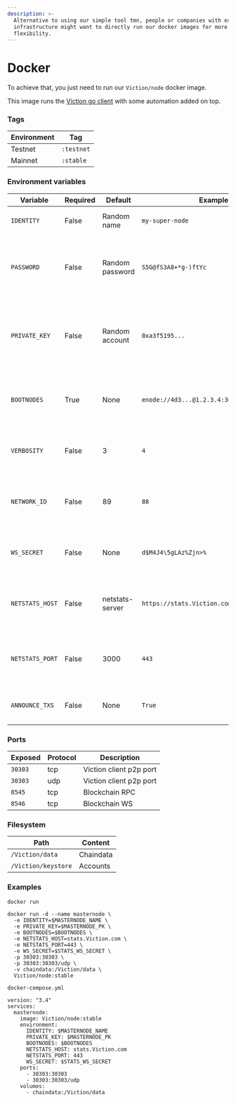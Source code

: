```yaml
---
description: >-
  Alternative to using our simple tool tmn, people or companies with existing
  infrastructure might want to directly run our docker images for more
  flexibility.
---
```


# Docker

To achieve that, you just need to run our `Viction/node` docker image.

This image runs the [Viction go client](https://github.com/BuildOnViction/Viction) with some automation added on top.

### Tags <a href="#tags" id="tags"></a>

| Environment | Tag        |
| ----------- | ---------- |
| Testnet     | `:testnet` |
| Mainnet     | `:stable`  |

### Environment variables <a href="#environment-variables" id="environment-variables"></a>

| Variable        | Required | Default         | Example                                    | Description                                                                                                     |
| --------------- | -------- | --------------- | ------------------------------------------ | --------------------------------------------------------------------------------------------------------------- |
| `IDENTITY`      | False    | Random name     | `my-super-node`                            | The name of your asternode                                                                                      |
| `PASSWORD`      | False    | Random password | `S5G@fS3A8+*g-)ftYc`                       | The password used by the the client to localy encrypt its account                                               |
| `PRIVATE_KEY`   | False    | Random account  | `0xa3f5195...`                             | The private key of the account who will identify the node and receive txs fees                                  |
| `BOOTNODES`     | True     | None            | `enode://4d3...@1.2.3.4:30301,enode://...` | The comma separated list of bootnodes. Find them [here](https://docs.Viction.com/general/networks/)           |
| `VERBOSITY`     | False    | 3               | `4`                                        | The level of logging (default one should be enough)                                                             |
| `NETWORK_ID`    | False    | 89              | `88`                                       | The network id of the join your node is joining. Find them [here](https://docs.Viction.com/general/networks/) |
| `WS_SECRET`     | False    | None            | `d$M4J4\5gLAz%Zjn>%`                       | The password to send data to the stats website                                                                  |
| `NETSTATS_HOST` | False    | netstats-server | `https://stats.Viction.com`              | The stats website to report to, regarding to your environment                                                   |
| `NETSTATS_PORT` | False    | 3000            | `443`                                      | The port used by the stats website (usually 443)                                                                |
| `ANNOUNCE_TXS`  | False    | None            | `True`                                     | Enable reporting transactions via RPC/WS                                                                        |

### Ports <a href="#ports" id="ports"></a>

| Exposed | Protocol | Description               |
| ------- | -------- | ------------------------- |
| `30303` | tcp      | Viction client p2p port |
| `30303` | udp      | Viction client p2p port |
| `8545`  | tcp      | Blockchain RPC            |
| `8546`  | tcp      | Blockchain WS             |

### Filesystem <a href="#filesystem" id="filesystem"></a>

| Path                  | Content   |
| --------------------- | --------- |
| `/Viction/data`     | Chaindata |
| `/Viction/keystore` | Accounts  |

### Examples <a href="#examples" id="examples"></a>

`docker run`

```
docker run -d --name masternode \
  -e IDENTITY=$MASTERNODE_NAME \
  -e PRIVATE_KEY=$MASTERNODE_PK \
  -e BOOTNODES=$BOOTNODES \
  -e NETSTATS_HOST=stats.Viction.com \
  -e NETSTATS_PORT=443 \
  -e WS_SECRET=$STATS_WS_SECRET \
  -p 30303:30303 \
  -p 30303:30303/udp \
  -v chaindata:/Viction/data \
  Viction/node:stable
```

`docker-compose.yml`

```
version: "3.4"
services:
  masternode:
    image: Viction/node:stable
    environment:
      IDENTITY: $MASTERNODE_NAME
      PRIVATE_KEY: $MASTERNODE_PK
      BOOTNODES: $BOOTNODES
      NETSTATS_HOST: stats.Viction.com
      NETSTATS_PORT: 443
      WS_SECRET: $STATS_WS_SECRET
    ports:
      - 30303:30303
      - 30303:30303/udp
    volumes:
      - chaindata:/Viction/data
```
